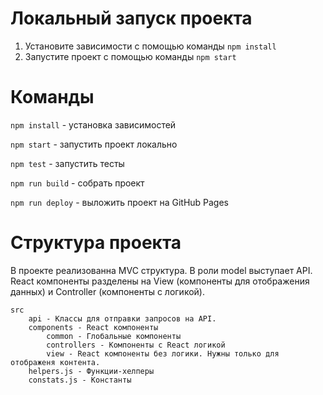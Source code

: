 # Локальный запуск проекта

1. Установите зависимости с помощью команды `npm install`
2. Запустите проект с помощью команды `npm start`

# Команды

`npm install` - установка зависимостей

`npm start` - запустить проект локально

`npm test` - запустить тесты

`npm run build` - собрать проект

`npm run deploy` - выложить проект на GitHub Pages

# Структура проекта
В проекте реализованна MVC структура. В роли model выступает API. React компоненты разделены на View (компоненты для отображения данных) и Controller (компоненты с логикой).

```
src
    api - Классы для отправки запросов на API.
    components - React компоненты
        common - Глобальные компоненты
        controllers - Компоненты с React логикой
        view - React компоненты без логики. Нужны только для отображеня контента.
    helpers.js - Функции-хелперы
    constats.js - Константы
```
